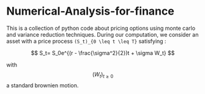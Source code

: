 # Numerical-Analysis-for-finance
This is a collection of python code about pricing options using monte carlo and variance reduction techniques.
During our computation, we consider an asset with a price process `(S_t)_{0 \leq t \leq T}` satisfying :

$$
S_t= S_0e^{(r - \frac{\sigma^2}{2})t + \sigma W_t}
$$ 

with $$(W_t)_{t \geq 0 } $$ a standard brownien motion.

